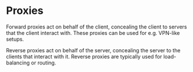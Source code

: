 # Proxies

Forward proxies act on behalf of the client, concealing the client to servers that the client interact with. These proxies can be used for e.g. VPN-like setups.

Reverse proxies act on behalf of the server, concealing the server to the clients that interact with it. Reverse proxies are typically used for load-balancing or routing.
